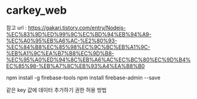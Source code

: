 ﻿# carkey_web

참고 url
: https://gakari.tistory.com/entry/Nodejs-%EC%83%9D%ED%99%9C%EC%BD%94%EB%94%A9-%EC%A0%95%EB%A6%AC-%E2%80%93-%EC%84%B8%EC%85%98%EC%9C%BC%EB%A1%9C-%EB%A1%9C%EA%B7%B8%EC%9D%B8-%EC%95%A0%ED%94%8C%EB%A6%AC%EC%BC%80%EC%9D%B4%EC%85%98-%EB%A7%8C%EB%93%A4%EA%B8%B0


npm install -g firebase-tools
npm install firebase-admin --save

같은 key 값에 데이터 추가하기
권한 허용 방법
